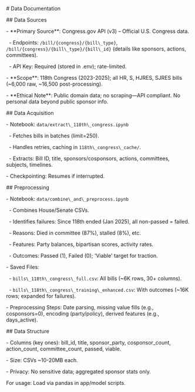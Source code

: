 \# Data Documentation



\## Data Sources

\- \*\*Primary Source\*\*: Congress.gov API (v3) – Official U.S. Congress data.

&nbsp; - Endpoints: `/bill/{congress}/{bill\_type}`, `/bill/{congress}/{bill\_type}/{bill\_id}` (details like sponsors, actions, committees).

&nbsp; - API Key: Required (stored in .env); rate-limited.

\- \*\*Scope\*\*: 118th Congress (2023-2025); all HR, S, HJRES, SJRES bills (~6,000 raw, ~16,500 post-processing).

\- \*\*Ethical Note\*\*: Public domain data; no scraping—API compliant. No personal data beyond public sponsor info.



\## Data Acquisition

\- Notebook: `data/extract\_118th\_congress.ipynb`

&nbsp; - Fetches bills in batches (limit=250).

&nbsp; - Handles retries, caching in `118th\_congress\_cache/`.

&nbsp; - Extracts: Bill ID, title, sponsors/cosponsors, actions, committees, subjects, timelines.

\- Checkpointing: Resumes if interrupted.



\## Preprocessing

\- Notebook: `data/combine\_and\_preprocess.ipynb`

&nbsp; - Combines House/Senate CSVs.

&nbsp; - Identifies failures: Since 118th ended (Jan 2025), all non-passed = failed.

&nbsp;   - Reasons: Died in committee (87%), stalled (8%), etc.

&nbsp; - Features: Party balances, bipartisan scores, activity rates.

&nbsp; - Outcomes: Passed (1), Failed (0); 'Viable' target for traction.

\- Saved Files:

&nbsp; - `bills\_118th\_congress\_full.csv`: All bills (~6K rows, 30+ columns).

&nbsp; - `bills\_118th\_congress\_training\_enhanced.csv`: With outcomes (~16K rows; expanded for failures).

\- Preprocessing Steps: Date parsing, missing value fills (e.g., cosponsors=0), encoding (party/policy), derived features (e.g., days\_active).



\## Data Structure

\- Columns (key ones): bill\_id, title, sponsor\_party, cosponsor\_count, action\_count, committee\_count, passed, viable.

\- Size: CSVs ~10-20MB each.

\- Privacy: No sensitive data; aggregated sponsor stats only.



For usage: Load via pandas in app/model scripts.


